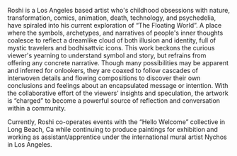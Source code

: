 Roshi is a Los Angeles based artist who's childhood obsessions with nature, transformation, comics, animation, death, technology, and psychedelia, have spiraled into his current exploration of “The Floating World”. A place where the symbols, archetypes, and narratives of people's inner thoughts coalesce to reflect a dreamlike cloud of both illusion and identity, full of mystic travelers and bodhisattvic icons. This work beckons the curious viewer's yearning to understand symbol and story, but refrains from offering any concrete narrative. Though many possibilities may be apparent and inferred for onlookers, they are coaxed to follow cascades of interwoven details and flowing compositions to discover their own conclusions and feelings about an encapsulated message or intention. With the collaborative effort of the viewers' insights and speculation, the artwork is “charged” to become a powerful source of reflection and conversation within a community.

Currently, Roshi co-operates events with the “Hello Welcome” collective in Long Beach, Ca while continuing to produce paintings for exhibition and working as assistant/apprentice under the international mural artist Nychos in Los Angeles.